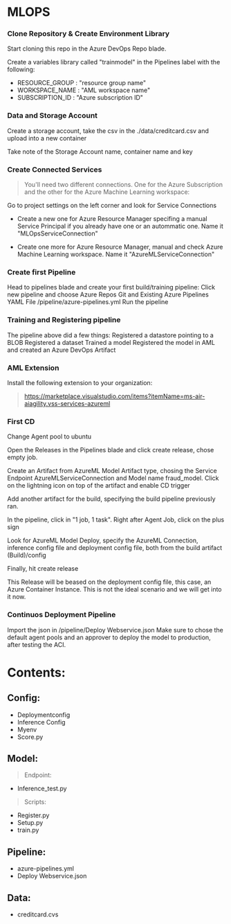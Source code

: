 # MLOPS 

### Clone Repository & Create Environment Library  
Start cloning this repo in the Azure DevOps Repo blade. 

Create a variables library called "trainmodel" in the Pipelines label with the following:

- RESOURCE_GROUP : "resource group name"
- WORKSPACE_NAME : "AML workspace name"
- SUBSCRIPTION_ID : "Azure subscription ID"
### Data and Storage Account

Create a storage account, take the csv in the ./data/creditcard.csv and upload into a new container

Take note of the Storage Account name, container name and key

### Create Connected Services

> You'll need two different connections. One for the Azure Subscription and the other for the Azure Machine Learning workspace:

Go to project settings on the left corner and look for Service Connections

- Create a new one for Azure Resource Manager specifing a manual Service Principal if you already have one or an autommatic one. Name it "MLOpsServiceConnection"

- Create one more for Azure Resource Manager, manual and check Azure Machine Learning workspace. Name it "AzureMLServiceConnection"

### Create first Pipeline

Head to pipelines blade and create your first build/training pipeline:
Click new pipeline and choose Azure Repos Git and Existing Azure Pipelines YAML File
/pipeline/azure-pipelines.yml
Run the pipeline

### Training and Registering pipeline

The pipeline above did a few things:
Registered a datastore pointing to a BLOB
Registered a dataset
Trained a model
Registered the model in AML and created an Azure DevOps Artifact

### AML Extension

Install the following extension to your organization:
> https://marketplace.visualstudio.com/items?itemName=ms-air-aiagility.vss-services-azureml

### First CD

Change Agent pool to ubuntu

Open the Releases in the Pipelines blade and click create release, chose empty job.

Create an Artifact from AzureML Model Artifact type, chosing the Service Endpoint AzureMLServiceConnection and Model name fraud_model. Click on the lightning icon on top of the artifact and enable CD trigger

Add another artifact for the build, specifying the build pipeline previously ran.

In the pipeline, click in "1 job, 1 task". Right after Agent Job, click on the plus sign

Look for AzureML Model Deploy, specify the AzureML Connection, inference config file and deployment config file, both from the build artifact (Build)/config

Finally, hit create release

This Release will be beased on the deployment config file, this case, an Azure Container Instance. This is not the ideal scenario and we will get into it now.



### Continuos Deployment Pipeline

Import the json in /pipeline/Deploy Webservice.json
Make sure to chose the default agent pools and an approver to deploy the model to production, after testing the ACI.


# Contents:

## Config:
   - Deploymentconfig
   - Inference Config
   - Myenv
   - Score.py

## Model:
>Endpoint:
   - Inference_test.py
>Scripts:
   - Register.py
   - Setup.py
   - train.py

## Pipeline:
   - azure-pipelines.yml
   - Deploy Webservice.json

## Data:
   - creditcard.cvs